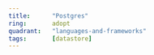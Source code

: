 ```yaml
---
title:      "Postgres"
ring:       adopt
quadrant:   "languages-and-frameworks"
tags:       [datastore]
---
```


